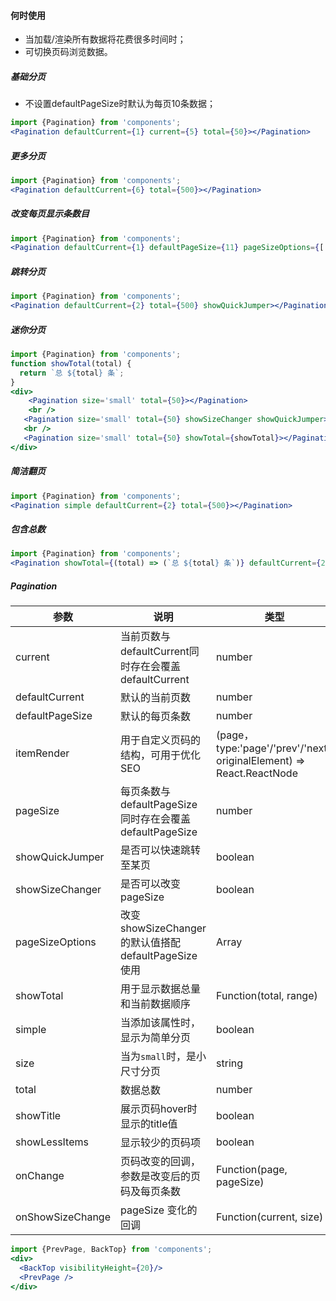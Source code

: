 #### **何时使用**

- 当加载/渲染所有数据将花费很多时间时；
- 可切换页码浏览数据。

##### **基础分页**
- 不设置defaultPageSize时默认为每页10条数据；
```jsx
import {Pagination} from 'components';
<Pagination defaultCurrent={1} current={5} total={50}></Pagination>
```

##### **更多分页**
```jsx
import {Pagination} from 'components';
<Pagination defaultCurrent={6} total={500}></Pagination>
```

##### **改变每页显示条数目**
```jsx
import {Pagination} from 'components';
<Pagination defaultCurrent={1} defaultPageSize={11} pageSizeOptions={['11', '21', '31', '41']} total={50} showSizeChanger></Pagination>
```
##### **跳转分页**
```jsx
import {Pagination} from 'components';
<Pagination defaultCurrent={2} total={500} showQuickJumper></Pagination>
```
##### **迷你分页**
```jsx
import {Pagination} from 'components';
function showTotal(total) {
  return `总 ${total} 条`;
}
<div>
	<Pagination size='small' total={50}></Pagination>
	<br />
   <Pagination size='small' total={50} showSizeChanger showQuickJumper></Pagination>
   <br />
   <Pagination size='small' total={50} showTotal={showTotal}></Pagination>
</div>
```

##### **简洁翻页**
```jsx
import {Pagination} from 'components';
<Pagination simple defaultCurrent={2} total={500}></Pagination>
```

##### **包含总数**
```jsx
import {Pagination} from 'components';
<Pagination showTotal={(total) => (`总 ${total} 条`)} defaultCurrent={2} total={5000} pageSize={50} showQuickJumper></Pagination>
```

##### **Pagination**

| 参数 | 说明 | 类型 | 默认值|
| --- | --- | --- | --- |
| current | 当前页数与defaultCurrent同时存在会覆盖defaultCurrent | number | - |
| defaultCurrent | 默认的当前页数 | number | 1|
| defaultPageSize | 默认的每页条数 | number | 10 |
| itemRender | 用于自定义页码的结构，可用于优化SEO | (page，type:'page'/'prev'/'next', originalElement) => React.ReactNode | - |
| pageSize | 每页条数与defaultPageSize同时存在会覆盖defaultPageSize | number | - |
| showQuickJumper | 是否可以快速跳转至某页 | boolean | false |
| showSizeChanger | 是否可以改变pageSize | boolean | false|
| pageSizeOptions | 改变showSizeChanger的默认值搭配defaultPageSize使用 | Array | `['10', '20', '30', '40']`|
| showTotal | 用于显示数据总量和当前数据顺序 | Function(total, range) | - |
| simple | 当添加该属性时，显示为简单分页 | boolean | - |
| size | 当为`small`时，是小尺寸分页 | string | - |
| total | 数据总数 | number | 0 |
| showTitle | 展示页码hover时显示的title值 | boolean | true |
| showLessItems | 显示较少的页码项 | boolean | false |
| onChange | 页码改变的回调，参数是改变后的页码及每页条数 | Function(page, pageSize) | noop |
| onShowSizeChange | pageSize 变化的回调 | Function(current, size) | noop |


```jsx noeditor
import {PrevPage, BackTop} from 'components';
<div>
  <BackTop visibilityHeight={20}/>
  <PrevPage />
</div>
```
